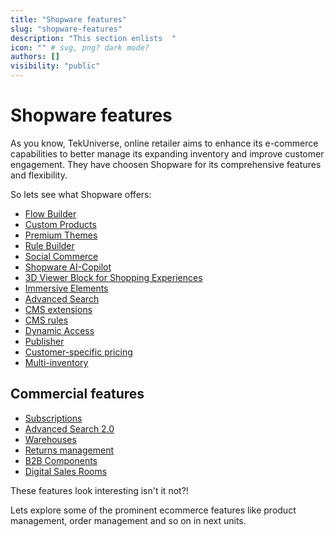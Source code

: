 ```yaml
---
title: "Shopware features"
slug: "shopware-features"
description: "This section enlists  "
icon: "" # svg, png? dark mode?
authors: []
visibility: "public"
---
```


# Shopware features

As you know, TekUniverse, online retailer aims to enhance its e-commerce capabilities to better manage its expanding inventory and improve customer engagement. They have choosen Shopware for its comprehensive features and flexibility.

So lets see what Shopware offers:

- [Flow Builder](https://docs.shopware.com/en/shopware-6-en/features/share-flows)
- [Custom Products](https://docs.shopware.com/en/shopware-6-en/features/custom-products)
- [Premium Themes](https://docs.shopware.com/en/shopware-6-en/features/premium-themes)
- [Rule Builder](https://docs.shopware.com/en/shopware-6-en/features/rule-builder-preview)
- [Social Commerce](https://docs.shopware.com/en/shopware-6-en/features/social-commerce)
- [Shopware AI-Copilot](https://docs.shopware.com/en/shopware-6-en/features/shopware-rise/ai-copilot)
- [3D Viewer Block for Shopping Experiences](https://docs.shopware.com/en/shopware-6-en/features/3d-viewer-for-shoppingexperiences)
- [Immersive Elements](https://docs.shopware.com/en/shopware-6-en/features/shopware-rise/immersive-elements)
- [Advanced Search](https://docs.shopware.com/en/shopware-6-en/features/advanced-search)
- [CMS extensions](https://docs.shopware.com/en/shopware-6-en/features/cms-extensions)
- [CMS rules](https://docs.shopware.com/en/shopware-6-en/features/cms-rules)
- [Dynamic Access](https://docs.shopware.com/en/shopware-6-en/features/dynamic-access)
- [Publisher](https://docs.shopware.com/en/shopware-6-en/features/publisher)
- [Customer-specific pricing](https://docs.shopware.com/en/shopware-6-en/features/customer-specific-pricing)
- [Multi-inventory](https://docs.shopware.com/en/shopware-6-en/features/multi-inventory)

## Commercial features

- [Subscriptions](https://docs.shopware.com/en/shopware-6-en/settings/shop/subscriptions?category=shopware-6-en/features/commercial)
- [Advanced Search 2.0](https://docs.shopware.com/en/shopware-6-en/settings/advanced-search-2-0?category=shopware-6-en/features/commercial)
- [Warehouses](https://docs.shopware.com/en/shopware-6-en/settings/shop/warehouses?category=shopware-6-en/features/commercial)
- [Returns management](https://docs.shopware.com/en/shopware-6-en/orders/returns-management?category=shopware-6-en/features/commercial)
- [B2B Components](https://docs.shopware.com/en/shopware-6-en/commercial-features/b2b-components?category=shopware-6-en/features/commercial)
- [Digital Sales Rooms](https://docs.shopware.com/en/shopware-6-en/features/digital-sales-rooms)

These features look interesting isn't it not?!

Lets explore some of the prominent ecommerce features like product management, order management and so on in next units.
